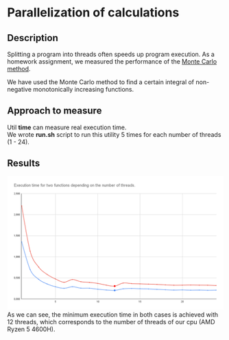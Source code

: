 #  Parallelization of calculations
## Description
Splitting a program into threads often speeds up program execution. As a homework assignment, we measured the performance of the [Monte Carlo method](https://en.wikipedia.org/wiki/Monte_Carlo_method "Link to wikipedia"). 

We have used the Monte Carlo method to find a certain integral of non-negative monotonically increasing functions.

## Approach to measure
Util **time** can measure real execution time. <br> 
We wrote **run.sh** script to run this utility 5 times for each number of threads (1 - 24).

## Results 
![Execution time depending on the number of threads for 2 functions.](./assets/graph.png "Exectuion time depending on the number of threads for 2 functions")
As we can see, the minimum execution time in both cases is achieved with 12 threads, which corresponds to the number of threads of our cpu (AMD Ryzen 5 4600H).
